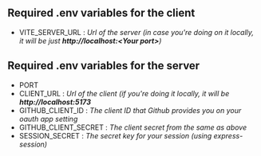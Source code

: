## Required .env variables for the <b>client</b>

- VITE_SERVER_URL : <i>Url of the server (in case you're doing on it locally, it will be just <b>http://localhost:<Your port\></b>)</i>

## Required .env variables for the <b>server</b>

- PORT
- CLIENT_URL : <i>Url of the client (if you're doing it locally, it will be <b>http://localhost:5173</b></i>
- GITHUB_CLIENT_ID : <i>The client ID that Github provides you on your oauth app setting</i>
- GITHUB_CLIENT_SECRET : <i>The client secret from the same as above</i>
- SESSION_SECRET : <i>The secret key for your session (using express-session)</i>
